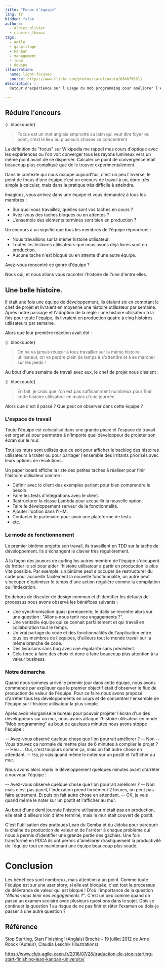 ```yaml
---
title: "Focus d'équipe"
lang: fr
hidden: false
authors:
  - albiez_olivier
  - clavier_thomas
tags:
  - agile
  - gaspillage
  - kanban
  - management
  - team
  - équipe
illustration:
  name: light-focused
  source: https://www.flickr.com/photos/carolinabio/6846795611
description: |
  Retour d'expérience sur l'usage du mob programming pour améliorer l'efficacité d'une équipe de développement.

---
```



## Réduire l'encours

{: .blockquote}
> Focus est un mot anglais emprunté au latin qui veut dire foyer ou point, c'est le lieu où plusieurs choses se concentrent

La définition de "focus" sur Wikipedia me rappel mes cours d'optique avec les expériences ou l'on voit converger tous les rayons lumineux vers un même point avant de se disperser. Calculer ce point de convergence était beaucoup plus compliqué que de le trouver expérimentalement.

Dans le contexte qui nous occupe aujourd'hui, c'est un peu l'inverse, le point de focus d'une équipe c'est un encours de travail à un, donc très simple à calculer, mais dans la pratique très difficile à atteindre.

Imaginez, vous arrivez dans une équipe et vous demandez à tous les membres :

- Sur quoi vous travaillez, quelles sont vos taches en cours ?
- Avez-vous des taches bloqués ou en attentes ?
- L'ensemble des éléments terminés sont bien en production ?

Un encours à un signifie que tous les membres de l'équipe répondront :

- Nous travaillons sur la même histoire utilisateur.
- Toutes les histoires utilisateurs que nous avons déjà livrés sont en production.
- Aucune tache n'est bloqué ou en attente d'une autre équipe.

Avez-vous rencontré ce genre d'équipe ?

Nous oui, et nous allons vous raconter l'histoire de l'une d'entre elles.


## Une belle histoire.

Il était une fois une équipe de développement, ils étaient six en comptant le chef de projet et livraient en moyenne une histoire utilisateur par semaine. Après notre passage et l'adoption de la règle : une histoire utilisateur à la fois pour toute l'équipe, ils livraient en production quatre à cinq histoires utilisateurs par semaine.

Alors que leur première réaction avait été :

{: .blockquote}
> On ne va jamais réussir à tous travailler sur la même histoire utilisateur, on va perdre plein de temps à s'attendre et à se marcher sur les pieds !

Au bout d'une semaine de travail avec eux, le chef de projet nous disaient :

{: .blockquote}
> En fait, je crois que l'on est pas suffisamment nombreux pour finir cette histoire utilisateur en moins d'une journée.

Alors que c'est il passé ? Que peut on observer dans cette équipe ?


### L'espace de travail

Toute l'équipe est colocalisé dans une grande pièce et l'espace de travail est organisé pour permettre à n'importe quel développeur de projeter son écran sur le mur.

Tout les murs sont utilisés que ce soit pour afficher le backlog des histoires utilisateurs à traiter ou pour partager l'ensemble des irritants priorisés avec leurs options de résolutions.

Un paper board affiche la liste des petites taches à réaliser pour finir l'histoire utilisateur comme :

- Définir avec le client des exemples parlant pour bien comprendre le besoin.
- Faire les tests d'intégrations avec le client.
- Restructurer la classe Lambda pour accueillir la nouvelle option.
- Faire le développement serveur de la fonctionnalité.
- Ajouter l'option dans l'IHM.
- Contacter le partenaire pour avoir une plateforme de tests.
- etc.


### Le mode de fonctionnement

Le premier binôme projette son travail, ils travaillent en TDD sur la tache de développement. Ils s'échangent le clavier très régulièrement.

À la façon des joueurs de curling les autres membre de l'équipe s'occupent de frotter le sol pour aider l'histoire utilisateur à partir en production le plus vite possible.
Par exemple, un binôme peut s'occuper de restructurer du code pour accueillir facilement la nouvelle fonctionnalité, un autre peut s'occuper d'optimiser le temps d'une action régulière comme la compilation ou l'indexation.

En dehors de discuter de design commun et d'identifier les defauts de processus nous avons observé les bénéfices suivants :

- Une synchronisation quasi permanente, le daily se recentre alors sur une question : "Allons-nous tenir nos engagements ?".
- Une véritable équipe qui se connait parfaitement et qui travail en collaboration tout le temps.
- Un vrai partage du code et des fonctionnalités de l'application entre tous les membres de l'équipes, d'ailleurs tout le monde travail sur la même branche de code.
- Des livraisons sans bug avec une régularité sans précédent.
- Cela force à faire des choix et donc à faire beaucoup plus attention à la valeur business.


### Notre démarche

Quand nous sommes arrivé le premier jour dans cette équipe, nous avons commencé par expliquer que le premier objectif était d'observer le flux de production de valeur de l'équipe. Pour ce faire nous avons proposé d'arrêter tous les développements en cours et de concentrer l'ensemble de l'équipe sur l'histoire utilisateur la plus simple.

Après avoir réorganisé le bureau pour pouvoir projeter l'écran d'un des développeurs sur un mur, nous avons attaqué l'histoire utilisateur en mode "Mob programming" au bout de quelques minutes nous avons stoppé l'équipe :

-- Avez-vous observé quelque chose que l'on pourrait améliorer ?
-- Non
-- Vous trouvez ça normale de mettre plus de 6 minutes à compiler le projet ?
-- Heu ... Oui, c'est toujours comme ça, mais on fait autre chose en attendant.
-- Ha, je vais quand même le noter sur un postit et l'afficher au mur.

Nous avons alors repris le développement quelques minutes avant d'arrêter à nouveau l'équipe :

-- Avez-vous observé quelque chose que l'on pourrait améliorer ?
-- Non mais c'est pas pareil, l'indexation prend forcément 2 heures, on peut pas faire autrement. Et puis on fait autre chose en attendant.
-- OK, je vais quand même le noter sur un postit et l'afficher au mur.

Au bout d'une demi journée l'histoire utilisateur n'était pas en production, elle était d'ailleurs loin d'être terminé, mais le mur était couvert de postit.

C'est l'utilisation des pratiques Lean du Gemba et du Jidoka pour parcourir la chaîne de production de valeur et de l'arrêter à chaque problème qui nous à permis d'identifier une grande partie des gachies.
Une fois transformé en PDCA ils ont permis d'améliorer drastiquement la productivité de l'équipe tout en maintenant une équipe beaucoup plus soudé.


# Conclusion

Les bénéfices sont nombreux, mais attention à un point. Comme toute l'équipe est sur une user story, si elle est bloquée, c'est tout le processus de délivrance de valeur qui est bloqué !
D'où l'importance de la question _"Allons-nous tenir nos engagements ?"_.
C'est un peu comme quand on passe un examen scolaire avec plusieurs questions dans le sujet.
Dois-je continuer la question 1 au risque de ne pas finir et râter l'examen ou dois-je passer à une autre question ?


## Référence

Stop Starting, Start Finishing! (Anglais) Broché – 19 juillet 2012 de Arne Roock (Auteur), Claudia Leschik (Illustrations)

https://www.club-agile-caen.fr/2016/07/28/traduction-de-stop-starting-start-finishing-lean-kanban-university/
